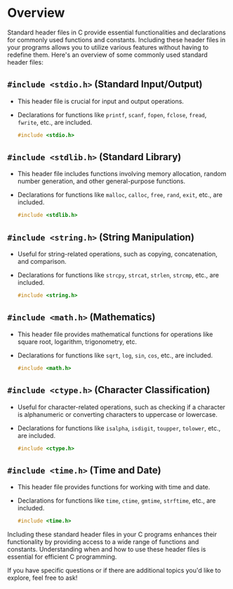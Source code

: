 # Overview

Standard header files in C provide essential functionalities and declarations for commonly used functions and constants.
Including these header files in your programs allows you to utilize various features without having to redefine them.
Here's an overview of some commonly used standard header files:

## **`#include <stdio.h>` (Standard Input/Output)**

- This header file is crucial for input and output operations.
- Declarations for functions like `printf`, `scanf`, `fopen`, `fclose`, `fread`, `fwrite`, etc., are included.

    ```c
    #include <stdio.h>
    ```

## **`#include <stdlib.h>` (Standard Library)**

- This header file includes functions involving memory allocation, random number generation, and other general-purpose
  functions.
- Declarations for functions like `malloc`, `calloc`, `free`, `rand`, `exit`, etc., are included.

    ```c
    #include <stdlib.h>
    ```

## **`#include <string.h>` (String Manipulation)**

- Useful for string-related operations, such as copying, concatenation, and comparison.
- Declarations for functions like `strcpy`, `strcat`, `strlen`, `strcmp`, etc., are included.

    ```c
    #include <string.h>
    ```

## **`#include <math.h>` (Mathematics)**

- This header file provides mathematical functions for operations like square root, logarithm, trigonometry, etc.
- Declarations for functions like `sqrt`, `log`, `sin`, `cos`, etc., are included.

    ```c
    #include <math.h>
    ```

## **`#include <ctype.h>` (Character Classification)**

- Useful for character-related operations, such as checking if a character is alphanumeric or converting characters to
  uppercase or lowercase.
- Declarations for functions like `isalpha`, `isdigit`, `toupper`, `tolower`, etc., are included.

    ```c
    #include <ctype.h>
    ```

## **`#include <time.h>` (Time and Date)**

- This header file provides functions for working with time and date.
- Declarations for functions like `time`, `ctime`, `gmtime`, `strftime`, etc., are included.

    ```c
    #include <time.h>
    ```

Including these standard header files in your C programs enhances their functionality by providing access to a wide
range of functions and constants. Understanding when and how to use these header files is essential for efficient C
programming.

If you have specific questions or if there are additional topics you'd like to explore, feel free to ask!